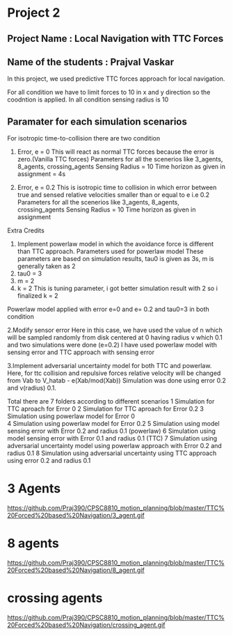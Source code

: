 # Project 2
## Project Name : Local Navigation with TTC Forces
## Name of the students : Prajval Vaskar 
In this project, we used predictive TTC forces approach for local navigation.


For all condition we have to limit forces to 10 in x and y direction so the coodntion is applied.
In all condition sensing radius is 10

## Paramater for each simulation scenarios
For isotropic time-to-collision there are two condition 

1. Error, e = 0
This will react as normal TTC forces because the error is zero.(Vanilla TTC forces)
Parameters for all the scenerios like 3_agents, 8_agents, crossing_agents
Sensing Radius = 10
Time horizon as given in assignment = 4s 

2. Error, e = 0.2
This is isotropic time to collision in which error between true and sensed relative velocities smaller than or equal to e i.e 0.2
Parameters for all the scenerios like 3_agents, 8_agents, crossing_agents
Sensing Radius = 10
Time horizon as given in assignment 



Extra Credits
1. Implement powerlaw model in which the avoidance force is different than TTC approach. 
Parameters used for powerlaw model 
These parameters are based on simulation results,
tau0 is given as 3s,
m is generally taken as 2
1. tau0 = 3
2. m = 2
3. k = 2 This is tuning parameter, i got better simulation result with 2 so i finalized k = 2

Powerlaw model applied with error e=0 and e= 0.2 and tau0=3 in both condition
 	

2.Modify sensor error
Here in this case, we have used the value of n which will be sampled randomly from disk centered at 0 having radius v which 0.1
and two simulations were done (e=0.2)
I have used powerlaw model with sensing error and TTC approach with sensing error 


3.Implement adversarial uncertainty model for both TTC and powerlaw.
Here, for ttc collision and repulsive forces relative velocity will be changed from Vab to V_hatab - e(Xab/mod(Xab))
Simulation was done using error 0.2 and v(radius) 0.1.

Total there are 7 folders according to different scenarios
1 Simulation for TTC aproach for Error 0
2 Simulation for TTC aproach for Error 0.2
3 Simulation using powerlaw model for Error 0	
4 Simulation using powerlaw model for Error 0.2
5 Simulation using model sensing error with Error 0.2 and radius 0.1 (powerlaw)
6 Simulation using model sensing error with Error 0.1 and radius 0.1 (TTC)
7 Simulation using adversarial uncertainty model using powerlaw approach with Error 0.2 and radius 0.1
8 Simulation using adversarial uncertainty using TTC approach using error 0.2 and radius 0.1


# 3 Agents
https://github.com/Praj390/CPSC8810_motion_planning/blob/master/TTC%20Forced%20based%20Navigation/3_agent.gif

# 8 agents

https://github.com/Praj390/CPSC8810_motion_planning/blob/master/TTC%20Forced%20based%20Navigation/8_agent.gif

# crossing agents

https://github.com/Praj390/CPSC8810_motion_planning/blob/master/TTC%20Forced%20based%20Navigation/crossing_agent.gif